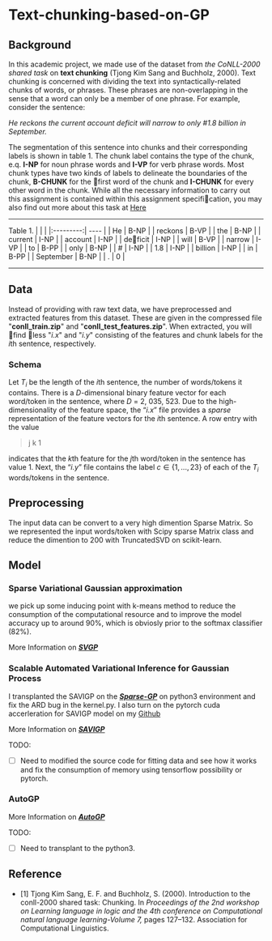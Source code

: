 # Text-chunking-based-on-GP
<!-- this a lab for practicing the AutoGP and BGPLVM and SAVIGP -->

## Background

In this academic project, we made use of the dataset from _the CoNLL-2000 shared task_ on **text chunking** (Tjong Kim Sang and Buchholz, 2000). Text chunking is concerned with dividing the text into syntactically-related chunks of words, or phrases. These phrases are non-overlapping in the sense that a word can only be a member of one phrase. For example, consider the sentence:

_He reckons the current account deficit will narrow to only #1.8 billion in September._

The segmentation of this sentence into chunks and their corresponding labels is shown in table 1. The chunk label contains the type of the chunk, e.q. **I-NP** for noun phrase words and **I-VP** for verb phrase words. Most chunk types have two kinds of labels to delineate the boundaries of the chunk, **B-CHUNK** for the first word of the chunk and **I-CHUNK** for every other word in the chunk. While all the necessary information to carry out this assignment is contained within this assignment specification, you may also find out more about this task at [Here](https://www.clips.uantwerpen.be/conll2000/chunking/)

---------

Table 1.
|           |      |
|:---------:| ---- |
| He        | B-NP |
| reckons   | B-VP |
| the       | B-NP |
| current   | I-NP |
| account   | I-NP |
| deficit   | I-NP |
| will      | B-VP |
| narrow    | I-VP |
| to        | B-PP |
| only      | B-NP |
| \#        | I-NP |
| 1.8       | I-NP |
| billion   | I-NP |
| in        | B-PP |
| September | B-NP |
| .         | 0    |

-----------

## Data

Instead of providing with raw text data, we have preprocessed and extracted features from this dataset. These are given in the compressed file "**conll_train.zip**" and "**conll_test_features.zip**". When extracted, you will find less "_i.x_" and "_i.y_" consisting of the features and chunk labels for the *i*th sentence, respectively.

### Schema
Let $T_i$ be the length of the *i*th sentence, the number of words/tokens it contains. There is a $D$-dimensional binary feature vector for each word/token in the sentence, where $D$ = 2, 035, 523. Due to the high-dimensionality of the feature space, the “_i.x_” file provides a _sparse_ representation of the feature vectors for the *i*th sentence. A row entry with the value

> j k 1

indicates that the *k*th feature for the *j*th word/token in the sentence has value 1.  Next, the “_i.y_” file contains the label $c \in \{1, . . . , 23\}$ of each of the $T_i$ words/tokens in the sentence.


## Preprocessing

The input data can be convert to a very high dimention Sparse Matrix. So we represented the input words/token with Scipy sparse Matrix class and reduce the dimention to 200 with TruncatedSVD on scikit-learn.

## Model

### Sparse Variational Gaussian approximation

we pick up some inducing point with k-means method to reduce the consumption of the computational resource and to improve the model accuracy up to around 90%, which is obviosly prior to the softmax classifier (82%).

More Information on [**_SVGP_**](http://proceedings.mlr.press/v38/hensman15.pdf)

### Scalable Automated Variational Inference for Gaussian Process

I transplanted the SAVIGP on the [_**Sparse-GP**_](https://github.com/Alwaysproblem/Sparse-GP/) on python3 environment and fix the ARD bug in the kernel.py. I also turn on the pytorch cuda accerleration for SAVIGP model on my [Github](https://github.com/Alwaysproblem/SAVIGP)

More Information on [_**SAVIGP**_](https://arxiv.org/abs/1609.00577)


TODO:
- [ ] Need to modified the source code for fitting data and see how it works and fix the consumption of memory using tensorflow possibility or pytorch.

### AutoGP

More Information on [**_AutoGP_**](https://github.com/ebonilla/AutoGP)

TODO:
- [ ] Need to transplant to the python3.

## Reference
 - [1] Tjong Kim Sang, E. F. and Buchholz, S. (2000). Introduction to the conll-2000 shared task: Chunking. In _Proceedings of the 2nd workshop on Learning language in logic and the 4th conference on Computational natural language learning-Volume 7,_ pages 127–132. Association for Computational Linguistics.
